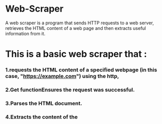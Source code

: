 # Web-Scraper
A web scraper is a program that sends HTTP requests to a web server, 
retrieves the HTML content of a web page and then extracts useful information from it.
# This is a basic web scraper that :
  ### 1.requests the HTML content of a specified webpage (in this case, "https://example.com") using the http,
  ### 2.Get functionEnsures the request was successful.
   ### 3.Parses the HTML document.
  ### 4.Extracts the content of the <title> element.
  ### 5.Prints the page title to the console. 
This basic scraper can be extended to extract more complex information by modifying the goquery selectors and processing logic to target different elements or attributes within the HTML document.
